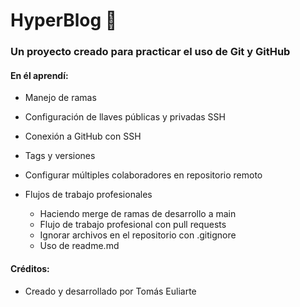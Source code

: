# HyperBlog :mushroom:  
### Un proyecto creado para practicar el uso de Git y GitHub

#### En él aprendí:
- Manejo de ramas
- Configuración de llaves públicas y privadas SSH
- Conexión a GitHub con SSH
- Tags y versiones
- Configurar múltiples colaboradores en repositorio remoto

- Flujos de trabajo profesionales
	- Haciendo merge de ramas de desarrollo a main
	- Flujo de trabajo profesional con pull requests
	- Ignorar archivos en el repositorio con .gitignore
	- Uso de readme.md

#### Créditos:
* Creado y desarrollado por Tomás Euliarte